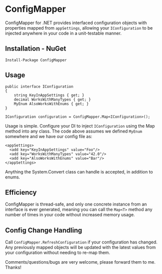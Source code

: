 ConfigMapper
=================

ConfigMapper for .NET provides interfaced configuration objects with properties mapped from ```appSettings```, allowing your ```IConfiguration``` to be injected anywhere in your code in a unit-testable manner.

Installation - NuGet
-----
```
Install-Package ConfigMapper
```

Usage
------

```
public interface IConfiguration
{
    string KeyInAppSettings { get; }
    decimal WorksWithManyTypes { get; }
    MyEnum AlsoWorksWithEnums { get; }
}

IConfiguration configuration = ConfigMapper.Map<IConfiguration>();
```

Usage is simple. Configure your DI to inject ```IConfiguration``` using the Map method into any class. The code above assumes we defined ```MyEnum``` somewhere and we have our config file as:
```
<appSettings>
  <add key="KeyInAppSettings" value="Foo"/>
  <add key="WorksWithManyTypes" value="42.0"/>
  <add key="AlsoWorksWithEnums" value="Bar"/>
</appSettings>
```

Anything the System.Convert class can handle is accepted, in addition to enums.

Efficiency
------

ConfigMapper is thread-safe, and only one concrete instance from an interface is ever generated, meaning you can call the ```Map<T>``` method any number of times in your code without increased memory usage.

Config Change Handling
------

Call ```ConfigMapper.RefreshConfiguration``` if your configuration has changed. Any previously mapped objects will be updated with the latest values from your configuration without needing to re-map them.

Comments/questions/bugs are very welcome, please forward them to me. Thanks!
